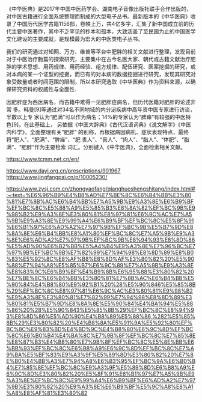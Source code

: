 《中华医典》是2017年中国中医药学会、湖南电子音像出版社联手合作出版的，对中医古籍进行全面系统整理而制成的大型电子丛书。最新版本的《中华医典》收录了中国历代医学古籍1156部，卷帙上万，共4亿多字，汇集了新中国成立前的历代主要中医著作，其中不乏罕见的抄本和孤本，大致涵盖了至民国为止的中国医学文化建设的主要成就，是规模最为宏大的中医类电子丛书。 


我们的研究通过对知网、万方、维普等平台中肥胖的相关文献进行整理，发现目前对于中医治疗覅篇的探索研究，主要集中在古今名医大家、朝代或古籍文献治疗肥胖的学术思想、用药规律、用药经验、组方规律、配伍研究、医案挖掘的研究，或对本病的某一个证型的挖掘，而已有的对本病的数据挖掘进行研究，发现其研究对象受数量或者时间范围的限制，所以本研究选取《中华医典》作为资料来源，以确保研究资料的权威性与全面性.

因肥胖症为西医病名，而古籍中难得一见肥胖症病名，但历代医籍对肥胖的论述非常
多。韩曼[9]等通过对34名不同地域的内分泌疾病中高年资中医专家进行访谈，半数以上专
家认为“肥满”可以作为病名；14%的专家认为“脾瘅”有较强的中医特色[9]。在此基础上，
另依据《中医大辞典》《古代汉语词典》《说文解字》《中医内科学》，全面整理有关“肥胖”
的别称，再根据病因病机、症状表现特点，最终将“肥人”、“肥满”、“脾瘅”、“肥
贵人”、“膏人”、“肉人”、“脂人”、“体肥”、“脂满”、“肥胖”作为主要检索
词汇。分别键入《中华医典》，全面检索相关文献。 




https://www.tcmm.net.cn/en/


https://www.dayi.org.cn/prescriptions/901967
https://www.jingfangpai.cn/p/10005230/

https://www.zysj.com.cn/zhongyaofang/qianghuoshengshitang/index.html#:~:text=%E6%96%B9%E4%B8%AD%E7%BE%8C%E6%B4%BB%E3%80%81%E7%8B%AC%E6%B4%BB%E7%A5%9B%E9%A3%8E%E6%B9%BF%EF%BC%8C%E5%88%A9%E5%85%B3%E8%8A%82%EF%BC%9B%E9%98%B2%E9%A3%8E%E3%80%81%E8%97%81%E6%9C%AC%E7%A5%9B%E9%A3%8E%E9%99%A4%E6%B9%BF%EF%BC%8C%E5%8F%91%E6%B1%97%E6%AD%A2%E7%97%9B%EF%BC%9B%E5%B7%9D%E8%8A%8E%E6%B4%BB%E8%A1%80%EF%BC%8C%E7%A5%9B%E9%A3%8E%E6%AD%A2%E7%97%9B%EF%BC%9B%E8%94%93%E8%8D%86%E5%AD%90%E6%B2%BB%E5%A4%B4%E9%A3%8E%E7%96%BC%E7%97%9B%EF%BC%9B%E7%82%99%E7%94%98%E8%8D%89%E8%B0%83%E5%92%8C%E8%AF%B8%E8%8D%AF%E3%80%82%20%E5%90%88%E7%94%A8%E5%85%B7%E6%9C%89%E7%A5%9B%E9%A3%8E%E8%83%9C%E6%B9%BF%E4%B9%8B%E6%95%88%E3%80%82%20%E7%BE%8C%E6%B4%BB%E3%80%81%E7%8B%AC%E6%B4%BB%E5%90%84%E4%B8%80%E9%92%B1%20%28%E5%90%846%E5%85%8B%29%EF%BC%8C%E8%97%81%E6%9C%AC%E3%80%81%E9%98%B2%E9%A3%8E%E3%80%81%E7%82%99%E7%94%98%E8%8D%89%E3%80%81%E5%B7%9D%E8%8A%8E%E5%90%84%E4%BA%94%E5%88%86%20%28%E5%90%843%E5%85%8B%29%EF%BC%8C%E8%94%93%E8%8D%86%E5%AD%90%E4%B8%89%E5%88%86,%282%E5%85%8B%29%E3%80%82%20%E4%B8%8A%E5%91%9A%E5%92%80%EF%BC%8C%E9%83%BD%E4%BD%9C%E4%B8%80%E6%9C%8D%EF%BC%8C%E6%B0%B4%E4%BA%8C%E7%9B%8F%EF%BC%8C%E7%85%8E%E8%87%B3%E4%B8%80%E7%9B%8F%EF%BC%8C%E5%8E%BB%E6%BB%93%EF%BC%8C%E6%B8%A9%E6%9C%8D%EF%BC%8C%E7%A9%BA%E5%BF%83%E9%A3%9F%E5%89%8D%E3%80%82%20%E7%8E%B0%E4%BB%A3%E7%94%A8%E6%B3%95%EF%BC%9A%E6%B0%B4%E7%85%8E%EF%BC%8C%E9%A3%9F%E5%89%8D%E6%B8%A9%E6%9C%8D%E3%80%82%20%E5%8F%91%E6%B1%97%E7%A5%9B%E9%A3%8E%EF%BC%8C%E9%99%A4%E6%B9%BF%E6%AD%A2%E7%97%9B%E3%80%82%20%E9%A3%8E%E6%B9%BF%E5%9C%A8%E8%A1%A8%E8%AF%81%E3%80%82
